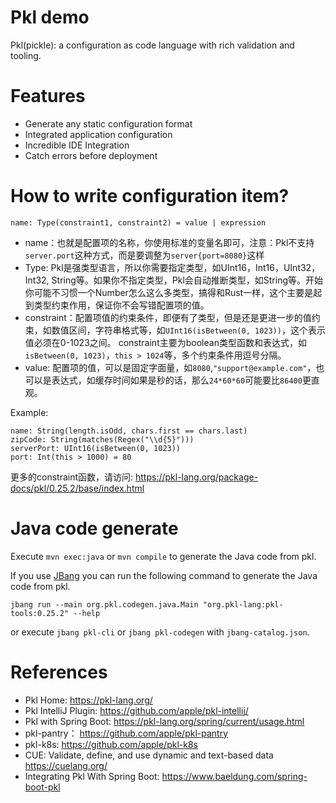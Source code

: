 Pkl demo
================

Pkl(pickle): a configuration as code language with rich validation and tooling.

# Features

* Generate any static configuration format
* Integrated application configuration
* Incredible IDE Integration
* Catch errors before deployment

# How to write configuration item?

```
name: Type(constraint1, constraint2) = value | expression
```

* name：也就是配置项的名称，你使用标准的变量名即可，注意：Pkl不支持`server.port`这种方式，而是要调整为`server{port=8080}`这样
* Type: Pkl是强类型语言，所以你需要指定类型，如UInt16，Int16，UInt32，Int32, String等。如果你不指定类型，Pkl会自动推断类型，如String等。开始你可能不习惯一个Number怎么这么多类型，搞得和Rust一样，这个主要是起到类型约束作用，保证你不会写错配置项的值。
* constraint：配置项值的约束条件，即便有了类型，但是还是更进一步的值约束，如数值区间，字符串格式等，如`UInt16(isBetween(0, 1023))`，这个表示值必须在0-1023之间。 constraint主要为boolean类型函数和表达式，如`isBetween(0, 1023)`，`this > 1024`等，多个约束条件用逗号分隔。
* value: 配置项的值，可以是固定字面量，如`8080`,`"support@example.com"`，也可以是表达式，如缓存时间如果是秒的话，那么`24*60*60`可能要比`86400`更直观。

Example:

```
name: String(length.isOdd, chars.first == chars.last)
zipCode: String(matches(Regex("\\d{5}")))
serverPort: UInt16(isBetween(0, 1023))
port: Int(this > 1000) = 80
```

更多的constraint函数，请访问: https://pkl-lang.org/package-docs/pkl/0.25.2/base/index.html


# Java code generate

Execute `mvn exec:java` or `mvn compile` to generate the Java code from pkl.

If you use [JBang](https://www.jbang.dev/) you can run the following command to generate the Java code from pkl.

```shell
jbang run --main org.pkl.codegen.java.Main "org.pkl-lang:pkl-tools:0.25.2" --help
```

or execute `jbang pkl-cli` or `jbang pkl-codegen` with `jbang-catalog.json`.

# References

* Pkl Home: https://pkl-lang.org/
* Pkl IntelliJ Plugin: https://github.com/apple/pkl-intellij/
* Pkl with Spring Boot: https://pkl-lang.org/spring/current/usage.html
* pkl-pantry： https://github.com/apple/pkl-pantry
* pkl-k8s: https://github.com/apple/pkl-k8s
* CUE: Validate, define, and use dynamic and text-based data https://cuelang.org/
* Integrating Pkl With Spring Boot: https://www.baeldung.com/spring-boot-pkl
